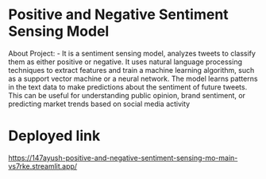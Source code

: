 # Positive and Negative Sentiment Sensing Model
About Project: -
It is a sentiment sensing model, analyzes tweets to classify them as either positive or negative. It uses natural language processing techniques to extract features and train a machine learning algorithm, such as a support vector machine or a neural network. The model learns patterns in the text data to make predictions about the sentiment of future tweets. This can be useful for understanding public opinion, brand sentiment, or predicting market trends based on social media activity

# Deployed link
https://147ayush-positive-and-negative-sentiment-sensing-mo-main-vs7rke.streamlit.app/
